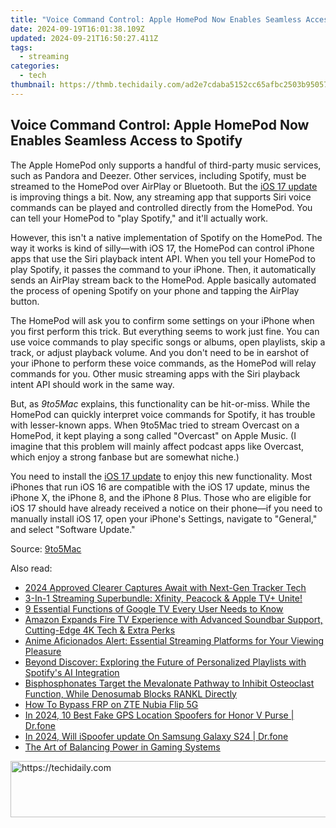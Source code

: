 ```yaml
---
title: "Voice Command Control: Apple HomePod Now Enables Seamless Access to Spotify"
date: 2024-09-19T16:01:38.109Z
updated: 2024-09-21T16:50:27.411Z
tags:
  - streaming
categories:
  - tech
thumbnail: https://thmb.techidaily.com/ad2e7cdaba5152cc65afbc2503b95057d5e6fc76bcacfc4b43e4f27ded6f318e.jpg
---
```


## Voice Command Control: Apple HomePod Now Enables Seamless Access to Spotify

The Apple HomePod only supports a handful of third-party music services, such as Pandora and Deezer. Other services, including Spotify, must be streamed to the HomePod over AirPlay or Bluetooth. But the [iOS 17 update](https://screen-recording.techidaily.com/enhanced-team-collaboration-with-slack-plus-filmora-timelines-for-2024/) is improving things a bit. Now, any streaming app that supports Siri voice commands can be played and controlled directly from the HomePod. You can tell your HomePod to "play Spotify," and it'll actually work.

 However, this isn't a native implementation of Spotify on the HomePod. The way it works is kind of silly—with iOS 17, the HomePod can control iPhone apps that use the Siri playback intent API. When you tell your HomePod to play Spotify, it passes the command to your iPhone. Then, it automatically sends an AirPlay stream back to the HomePod. Apple basically automated the process of opening Spotify on your phone and tapping the AirPlay button.

 The HomePod will ask you to confirm some settings on your iPhone when you first perform this trick. But everything seems to work just fine. You can use voice commands to play specific songs or albums, open playlists, skip a track, or adjust playback volume. And you don't need to be in earshot of your iPhone to perform these voice commands, as the HomePod will relay commands for you. Other music streaming apps with the Siri playback intent API should work in the same way.

 But, as _9to5Mac_ explains, this functionality can be hit-or-miss. While the HomePod can quickly interpret voice commands for Spotify, it has trouble with lesser-known apps. When 9to5Mac tried to stream Overcast on a HomePod, it kept playing a song called "Overcast" on Apple Music. (I imagine that this problem will mainly affect podcast apps like Overcast, which enjoy a strong fanbase but are somewhat niche.)

 You need to install the [iOS 17 update](https://screen-recording.techidaily.com/enhanced-team-collaboration-with-slack-plus-filmora-timelines-for-2024/) to enjoy this new functionality. Most iPhones that run iOS 16 are compatible with the iOS 17 update, minus the iPhone X, the iPhone 8, and the iPhone 8 Plus. Those who are eligible for iOS 17 should have already received a notice on their phone—if you need to manually install iOS 17, open your iPhone's Settings, navigate to "General," and select "Software Update."

 Source: [9to5Mac](https://9to5mac.com/2023/09/21/ios-17-play-spotify-music-on-homepod/)

<ins class="adsbygoogle"
     style="display:block"
     data-ad-format="autorelaxed"
     data-ad-client="ca-pub-7571918770474297"
     data-ad-slot="1223367746"></ins>

<ins class="adsbygoogle"
     style="display:block"
     data-ad-client="ca-pub-7571918770474297"
     data-ad-slot="8358498916"
     data-ad-format="auto"
     data-full-width-responsive="true"></ins>

<span class="atpl-alsoreadstyle">Also read:</span>
<div><ul>
<li><a href="https://extra-hints.techidaily.com/2024-approved-clearer-captures-await-with-next-gen-tracker-tech/"><u>2024 Approved Clearer Captures Await with Next-Gen Tracker Tech</u></a></li>
<li><a href="https://media-tips.techidaily.com/3-in-1-streaming-superbundle-xfinity-peacock-and-apple-tvplus-unite/"><u>3-In-1 Streaming Superbundle: Xfinity, Peacock & Apple TV+ Unite!</u></a></li>
<li><a href="https://media-tips.techidaily.com/9-essential-functions-of-google-tv-every-user-needs-to-know/"><u>9 Essential Functions of Google TV Every User Needs to Know</u></a></li>
<li><a href="https://media-tips.techidaily.com/amazon-expands-fire-tv-experience-with-advanced-soundbar-support-cutting-edge-4k-tech-and-extra-perks/"><u>Amazon Expands Fire TV Experience with Advanced Soundbar Support, Cutting-Edge 4K Tech & Extra Perks</u></a></li>
<li><a href="https://media-tips.techidaily.com/anime-aficionados-alert-essential-streaming-platforms-for-your-viewing-pleasure/"><u>Anime Aficionados Alert: Essential Streaming Platforms for Your Viewing Pleasure</u></a></li>
<li><a href="https://media-tips.techidaily.com/beyond-discover-exploring-the-future-of-personalized-playlists-with-spotifys-ai-integration/"><u>Beyond Discover: Exploring the Future of Personalized Playlists with Spotify's AI Integration</u></a></li>
<li><a href="https://buynow-help.techidaily.com/bisphosphonates-target-the-mevalonate-pathway-to-inhibit-osteoclast-function-while-denosumab-blocks-rankl-directly/"><u>Bisphosphonates Target the Mevalonate Pathway to Inhibit Osteoclast Function, While Denosumab Blocks RANKL Directly</u></a></li>
<li><a href="https://phone-solutions.techidaily.com/how-to-bypass-frp-on-zte-nubia-flip-5g-by-drfone-android-unlock-remove-google-frp/"><u>How To Bypass FRP on ZTE Nubia Flip 5G</u></a></li>
<li><a href="https://fix-guide.techidaily.com/in-2024-10-best-fake-gps-location-spoofers-for-honor-v-purse-drfone-by-drfone-virtual-android/"><u>In 2024, 10 Best Fake GPS Location Spoofers for Honor V Purse | Dr.fone</u></a></li>
<li><a href="https://phone-solutions.techidaily.com/in-2024-will-ispoofer-update-on-samsung-galaxy-s24-drfone-by-drfone-virtual-android/"><u>In 2024, Will iSpoofer update On Samsung Galaxy S24 | Dr.fone</u></a></li>
<li><a href="https://games-able.techidaily.com/the-art-of-balancing-power-in-gaming-systems/"><u>The Art of Balancing Power in Gaming Systems</u></a></li>
</ul></div>

<!-- affiliate ads begin -->
<a href="https://appsumo.8odi.net/c/5597632/2123749/7443" target="_top" id="2123749">
  <img src="//a.impactradius-go.com/display-ad/7443-2123749" border="0" alt="https://techidaily.com" width="728" height="90"/>
</a>
<img height="0" width="0" src="https://appsumo.8odi.net/i/5597632/2123749/7443" style="position:absolute;visibility:hidden;" border="0" />
<!-- affiliate ads end -->

